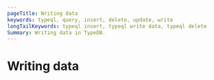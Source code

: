 ```yaml
---
pageTitle: Writing data
keywords: typeql, query, insert, delete, update, write
longTailKeywords: typeql insert, typeql write data, typeql delete
Summary: Writing data in TypeDB.
---
```


# Writing data
